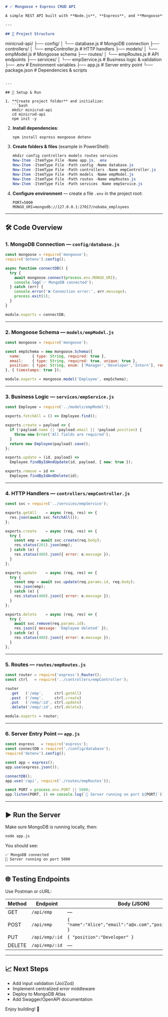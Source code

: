 ```markdown
# ✅ Mongoose + Express CRUD API

A simple REST API built with **Node.js**, **Express**, and **Mongoose** to manage employees (`name`, `email`, `position`).

---

## 📁 Project Structure

```

minicrud-api/
├── config/
│   └── database.js        # MongoDB connection
├── controllers/
│   └── empController.js   # HTTP handlers
├── models/
│   └── empModel.js        # Mongoose schema
├── routes/
│   └── empRoutes.js       # API endpoints
├── services/
│   └── empService.js      # Business logic & validation
├── .env                   # Environment variables
├── app.js                 # Server entry point
└── package.json           # Dependencies & scripts

````

---

## 🔧 Setup & Run

1. **Create project folder** and initialize:
   ```bash
   mkdir minicrud-api
   cd minicrud-api
   npm init -y
````

2. **Install dependencies**:

   ```bash
   npm install express mongoose dotenv
   ```

3. **Create folders & files** (example in PowerShell):

   ```powershell
   mkdir config controllers models routes services
   New-Item -ItemType File -Name app.js, .env
   New-Item -ItemType File -Path config -Name database.js
   New-Item -ItemType File -Path controllers -Name empController.js
   New-Item -ItemType File -Path models -Name empModel.js
   New-Item -ItemType File -Path routes -Name empRoutes.js
   New-Item -ItemType File -Path services -Name empService.js
   ```

4. **Configure environment** — create a file `.env` in the project root:

   ```env
   PORT=5000
   MONGO_URI=mongodb://127.0.0.1:27017/nobaba_employees
   ```

---

## 🛠️ Code Overview

### 1. MongoDB Connection — `config/database.js`

```js
const mongoose = require('mongoose');
require('dotenv').config();

async function connectDB() {
  try {
    await mongoose.connect(process.env.MONGO_URI);
    console.log('✅ MongoDB connected');
  } catch (err) {
    console.error('❌ Connection error:', err.message);
    process.exit(1);
  }
}

module.exports = connectDB;
```

---

### 2. Mongoose Schema — `models/empModel.js`

```js
const mongoose = require('mongoose');

const empSchema = new mongoose.Schema({
  name:     { type: String, required: true },
  email:    { type: String, required: true, unique: true },
  position: { type: String, enum: ['Manager','Developer','Intern'], required: true }
}, { timestamps: true });

module.exports = mongoose.model('Employee', empSchema);
```

---

### 3. Business Logic — `services/empService.js`

```js
const Employee = require('../models/empModel');

exports.fetchAll = () => Employee.find();

exports.create = payload => {
  if (!payload.name || !payload.email || !payload.position) {
    throw new Error('All fields are required');
  }
  return new Employee(payload).save();
};

exports.update = (id, payload) =>
  Employee.findByIdAndUpdate(id, payload, { new: true });

exports.remove = id =>
  Employee.findByIdAndDelete(id);
```

---

### 4. HTTP Handlers — `controllers/empController.js`

```js
const svc = require('../services/empService');

exports.getAll    = async (req, res) => {
  res.json(await svc.fetchAll());
};

exports.create    = async (req, res) => {
  try {
    const emp = await svc.create(req.body);
    res.status(201).json(emp);
  } catch (e) {
    res.status(400).json({ error: e.message });
  }
};

exports.update    = async (req, res) => {
  try {
    const emp = await svc.update(req.params.id, req.body);
    res.json(emp);
  } catch (e) {
    res.status(400).json({ error: e.message });
  }
};

exports.delete    = async (req, res) => {
  try {
    await svc.remove(req.params.id);
    res.json({ message: 'Employee deleted' });
  } catch (e) {
    res.status(400).json({ error: e.message });
  }
};
```

---

### 5. Routes — `routes/empRoutes.js`

```js
const router = require('express').Router();
const ctrl   = require('../controllers/empController');

router
  .get   ('/emp',     ctrl.getAll)
  .post  ('/emp',     ctrl.create)
  .put   ('/emp/:id', ctrl.update)
  .delete('/emp/:id', ctrl.delete);

module.exports = router;
```

---

### 6. Server Entry Point — `app.js`

```js
const express   = require('express');
const connectDB = require('./config/database');
require('dotenv').config();

const app = express();
app.use(express.json());

connectDB();
app.use('/api', require('./routes/empRoutes'));

const PORT = process.env.PORT || 5000;
app.listen(PORT, () => console.log(`🚀 Server running on port ${PORT}`));
```

---

## ▶️ Run the Server

Make sure MongoDB is running locally, then:

```bash
node app.js
```

You should see:

```
✅ MongoDB connected
🚀 Server running on port 5000
```

---

## 🌐 Testing Endpoints

Use Postman or cURL:

| Method | Endpoint       | Body (JSON)                                                |
| ------ | -------------- | ---------------------------------------------------------- |
| GET    | `/api/emp`     | —                                                          |
| POST   | `/api/emp`     | `{ "name":"Alice","email":"a@x.com","position":"Intern" }` |
| PUT    | `/api/emp/:id` | `{ "position":"Developer" }`                               |
| DELETE | `/api/emp/:id` | —                                                          |

---

## 📈 Next Steps

* Add input validation (Joi/Zod)
* Implement centralized error middleware
* Deploy to MongoDB Atlas
* Add Swagger/OpenAPI documentation

Enjoy building! 🚀

```
```
